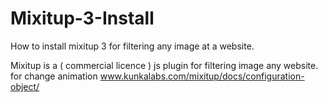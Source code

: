 # Mixitup-3-Install
How to install mixitup 3 for filtering any image at a website.

Mixitup is a ( commercial licence ) js plugin for filtering image any website.
for change animation
www.kunkalabs.com/mixitup/docs/configuration-object/
